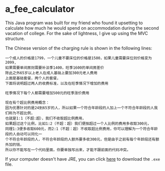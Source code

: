 # a_fee_calculator
This Java program was built for my friend who found it upsetting to calculate how much he would spend on accommodation during the second vacation of college. For the sake of lightness, I give up using the MVC structure. 

The Chinese version of the charging rule is shown in the following lines:

    一个成人的价格是1799，一个儿童不要床位的价格是1500，如果儿童需要床位则价格变为2099,
    如果需要单间房则需要补淡季1400，旺季1600的单间房差价
    除此之外65岁以上老人在成人基础上要加300元老人费用
    上面是基础套餐，两个人的套餐，
    下面将说明超过两人的收费标准，以及在旺季情况下增加的费用
    
    旺季情况下每个人都需要增加500元的旺季涨价费用
    
    现在有个超比例费用概念：
    因为优惠针对的是24到65岁的人，所以如果一个符合年龄段的人加上一个不符合年龄段的人我们称为不超比例，
    也就是1:1（不超:超），我们不收取超比例费用，
    如果超过这个比例，比如1:2（不超：超）我们便按超过一个人比例的费用多收取300元，
    同理1:3便多收取600元，而2:1（不超：超）不收取超比例费用，你可以理解为一个符合年龄段的人自动可以同化一
    个不符合年龄段的人，不符合年龄段的人额外要多收300元，但是由于之前有每个年龄段还有额外加的钱，
    所以你不能写在一个代码里面，你要单独写出来，才能不跟前面的代码冲突。

If your computer doesn't have JRE, you can click [here](https://github.com/Surgiu/a_fee_calculator/blob/master/resourse/zzx.jar) to download the `.exe` file.
